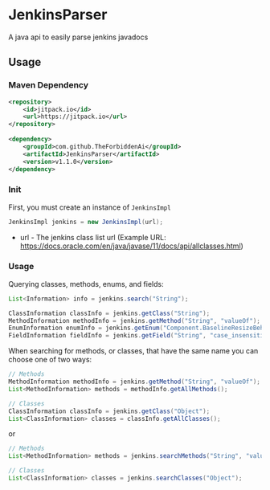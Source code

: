 # JenkinsParser
A java api to easily parse jenkins javadocs
## Usage
### Maven Dependency
```xml
<repository>
    <id>jitpack.io</id>
    <url>https://jitpack.io</url>
</repository>
  
<dependency>
    <groupId>com.github.TheForbiddenAi</groupId>
    <artifactId>JenkinsParser</artifactId>
    <version>v1.1.0</version>
</dependency>
  ```

### Init
First, you must create an instance of `JenkinsImpl`
```java
JenkinsImpl jenkins = new JenkinsImpl(url);
```

* url - The jenkins class list url (Example URL: https://docs.oracle.com/en/java/javase/11/docs/api/allclasses.html)

### Usage

Querying classes, methods, enums, and fields:
```java
List<Information> info = jenkins.search("String");

ClassInformation classInfo = jenkins.getClass("String");
MethodInformation methodInfo = jenkins.getMethod("String", "valueOf");
EnumInformation enumInfo = jenkins.getEnum("Component.BaselineResizeBehavior", "center_offset");
FieldInformation fieldInfo = jenkins.getField("String", "case_insensitive_order");
```

When searching for methods, or classes, that have the same name you can choose one of two ways:
```java
// Methods
MethodInformation methodInfo = jenkins.getMethod("String", "valueOf");
List<MethodInformation> methods = methodInfo.getAllMethods();

// Classes
ClassInformation classInfo = jenkins.getClass("Object");
List<ClassInformation> classes = classInfo.getAllClasses();
```
or
```java
// Methods
List<MethodInformation> methods = jenkins.searchMethods("String", "valueOf");

// Classes
List<ClassInformation> classes = jenkins.searchClasses("Object");
```
